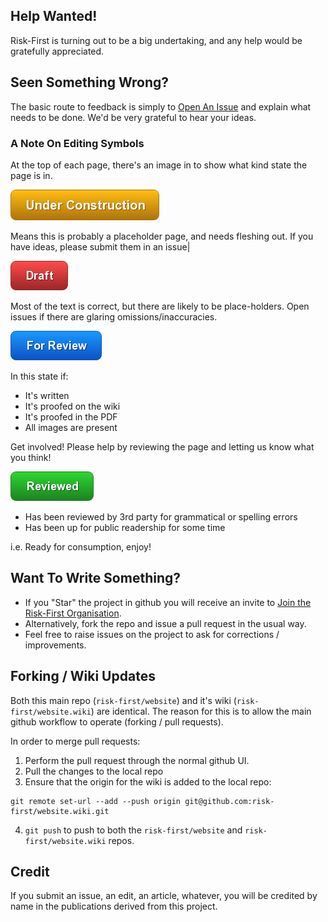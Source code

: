 ## Help Wanted!

Risk-First is turning out to be a big undertaking, and any help would be gratefully appreciated.  

## Seen Something Wrong?

The basic route to feedback is simply to [Open An Issue](https://github.com/risk-first/website/issues) and explain what needs to be done.  We'd be very grateful to hear your ideas.

### A Note On Editing Symbols

At the top of each page, there's an image in to show what kind state the page is in.  

![Under Construction](images/state/uc.png)

Means this is probably a placeholder page, and needs fleshing out.  If you have ideas, please submit them in an issue|

![Draft](images/state/draft.png)

Most of the text is correct, but there are likely to be place-holders.   Open issues if there are glaring omissions/inaccuracies.

![For Review](images/state/for-review.png)

In this state if:
 - It's written
 - It's proofed on the wiki
 - It's proofed in the PDF
 - All images are present
 
Get involved!  Please help by reviewing the page and letting us know what you think!

![Reviewed](images/state/reviewed.png)

- Has been reviewed by 3rd party for grammatical or spelling errors
- Has been up for public readership for some time

i.e. Ready for consumption, enjoy!

## Want To Write Something?

- If you "Star" the project in github you will receive an invite to [Join the Risk-First Organisation](https://github.com/risk-first).
- Alternatively, fork the repo and issue a pull request in the usual way.
- Feel free to raise issues on the project to ask for corrections / improvements.

## Forking / Wiki Updates

Both this main repo (`risk-first/website`) and it's wiki (`risk-first/website.wiki`) are identical.  The reason for this is to allow the main github workflow to operate (forking / pull requests).

In order to merge pull requests:

1. Perform the pull request through the normal github UI.
2. Pull the changes to the local repo
3. Ensure that the origin for the wiki is added to the local repo:

```
git remote set-url --add --push origin git@github.com:risk-first/website.wiki.git
```

4. `git push` to push to both the `risk-first/website` and `risk-first/website.wiki` repos.

## Credit

If you submit an issue, an edit, an article, whatever, you will be credited by name in the publications derived from this project.  
